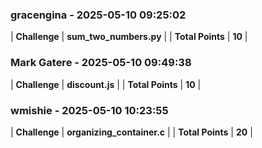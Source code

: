 ### gracengina - 2025-05-10 09:25:02
| **Challenge** | **sum_two_numbers.py** |
| **Total Points** | **10** |

### Mark Gatere - 2025-05-10 09:49:38
| **Challenge** | **discount.js** |
| **Total Points** | **10** |

### wmishie - 2025-05-10 10:23:55
| **Challenge** | **organizing_container.c** |
| **Total Points** | **20** |

